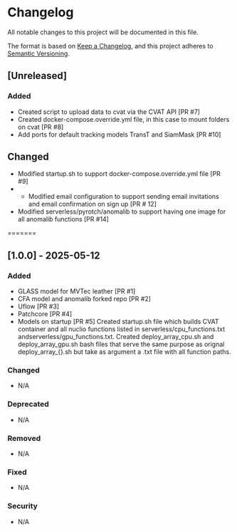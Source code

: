 # Changelog

All notable changes to this project will be documented in this file.

The format is based on [Keep a Changelog](https://keepachangelog.com/en/1.1.0/),
and this project adheres to [Semantic Versioning](https://semver.org/spec/v2.0.0.html).

## [Unreleased]

### Added
- Created script to upload data to cvat via the CVAT API [PR #7]
- Created docker-compose.override.yml file, in this case to mount folders on cvat [PR #8]
- Add ports for default tracking models TransT and SiamMask [PR #10]

## Changed
- Modified startup.sh to support docker-compose.override.yml file [PR #9]
- - Modified email configuration to support sending email invitations and email confirmation on sign up [PR # 12]
- Modified serverless/pyrotch/anomalib to support having one image for all anomalib functions [PR #14]

=======

## [1.0.0] - 2025-05-12

### Added
- GLASS model for MVTec leather [PR #1]
- CFA model and anomalib forked repo [PR #2]
- Uflow [PR #3]
- Patchcore [PR #4]
- Models on startup [PR #5]
Created startup.sh file which builds CVAT container and all nuclio functions listed in serverless/cpu_functions.txt andserverless/gpu_functions.txt. Created deploy_array_cpu.sh and deploy_array_gpu.sh bash files that serve the same purpose as orignal deploy_array_{}.sh but take as argument a .txt file with all function paths.

### Changed
- N/A

### Deprecated
- N/A

### Removed
- N/A

### Fixed
- N/A

### Security
- N/A
